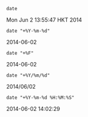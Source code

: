 
`date`

Mon Jun 2 13:55:47 HKT 2014

`date "+%Y-%m-%d" `

2014-06-02

`date "+%F" `

2014-06-02


`date "+%Y/%m/%d" `

2014/06/02

`date "+%Y-%m-%d %H:%M:%S" `

2014-06-02 14:02:29



